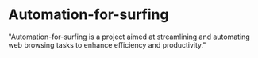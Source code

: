 # Automation-for-surfing
"Automation-for-surfing is a project aimed at streamlining and automating web browsing tasks to enhance efficiency and productivity."
